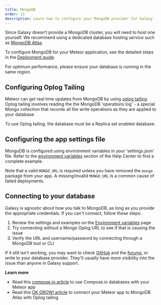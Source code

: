 ```yaml
---
title: MongoDB
order: 13
description: Learn how to configure your MongoDB provider for Galaxy
---
```


Since Galaxy doesn’t provide a MongoDB cluster, you will need to host one yourself. We recommend using a dedicated database hosting service such as [MongoDB Atlas](https://www.mongodb.com/cloud/atlas).

To configure MongoDB for your Meteor application, see the detailed steps in the [Deployment guide](/deploy-guide.html#mongo-configure).

For optimum performance, please ensure your database is running in the same region.

<h2 id="configure-oplog">Configuring Oplog Tailing</h2>

Meteor can get real time updates from MongoDB by using [oplog tailing](https://github.com/meteor/meteor/wiki/Oplog-Observe-Driver). Oplog tailing involves reading the the MongoDB 'operations log' - a special Mongo collection that records all the write operations as they are applied to your database.

To use Oplog tailing, the database must be a Replica set enabled database.

<h2 id="configuration">Configuring the app settings file</h2>

MongoDB is configured using environment variables in your 'settings.json' file. Refer to the [environment variables](/environment-variables.html) section of the Help Center to find a complete example.

Note that a valid `MONGO_URL` is required unless you have removed the `mongo` package from your app. A missing/invalid `MONGO_URL` is a common cause of failed deployments.

<h2 id="authentication">Connecting to your database</h2>

Galaxy is agnostic about how you talk to MongoDB, as long as you provide the appropriate credentials. If you can't connect, follow these steps:

1. Review the settings and examples on the [Environment variables](/environment-variables.html) page
2. Try connecting without a Mongo Oplog URL to see if that is causing the issue
3. Verify the URL and username/password by connecting through a MongoDB tool or CLI

If it still isn't working, you may want to check <a href="http://github.com/meteor/meteor/issues/">GitHub</a> and the <a href="https://forums.meteor.com/">forums</a>, or write to your database provider. They'll usually have more visibility into the issue than anyone in Galaxy support.

**Learn more**

- Read this [compose.io article](https://www.compose.io/articles/meteors-new-galaxy-and-the-perfectly-composed-companion/) to use Compose.io databases with your Meteor app
- Read this [OK GROW! article](https://www.okgrow.com/posts/mongodb-atlas-setup) to connect your Meteor app to MongoDB Atlas with Oplog tailing
